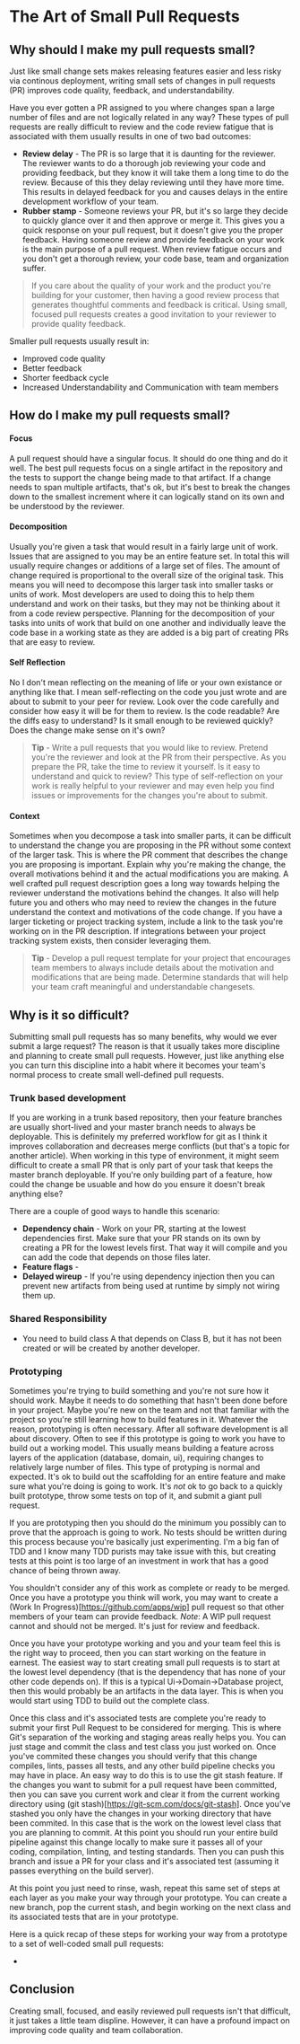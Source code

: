 # The Art of Small Pull Requests

## Why should I make my pull requests small?
Just like small change sets makes releasing features easier and less risky via continous deployment, writing small sets of changes in pull requests (PR) improves code quality, feedback, and understandability.  

Have you ever gotten a PR assigned to you where changes span a large number of files and are not logically related in any way?  These types of pull requests are really difficult to review and the code review fatigue that is associated with them usually results in one of two bad outcomes:

- **Review delay** - The PR is so large that it is daunting for the reviewer.  The reviewer wants to do a thorough job reviewing your code and providing feedback, but they know it will take them a long time to do the review.  Because of this they delay reviewing until they have more time.  This results in delayed feedback for you and causes delays in the entire development workflow of your team.
- **Rubber stamp** - Someone reviews your PR, but it's so large they decide to quickly glance over it and then approve or merge it.  This gives you a quick response on your pull request, but it doesn't give you the proper feedback.  Having someone review and provide feedback on your work is the main purpose of a pull request.  When review fatigue occurs and you don't get a thorough review, your code base, team and organization suffer.

> If you care about the quality of your work and the product you're building for your customer, then having a good review process that generates thoughtful comments and feedback is critical.  Using small, focused pull requests creates a good invitation to your reviewer to provide quality feedback.

Smaller pull requests usually result in:
- Improved code quality
- Better feedback
- Shorter feedback cycle
- Increased Understandability and Communication with team members 

## How do I make my pull requests small?
#### Focus
A pull request should have a singular focus.  It should do one thing and do it well.  The best pull requests focus on a single artifact in the repository and the tests to support the change being made to that artifact.  If a change needs to span multiple artifacts, that's ok, but it's best to break the changes down to the smallest increment where it can logically stand on its own and be understood by the reviewer.  

#### Decomposition
Usually you're given a task that would result in a fairly large unit of work.  Issues that are assigned to you may be an entire feature set.  In total this will usually require changes or additions of a large set of files.  The amount of change required is proportional to the overall size of the original task. This means you will need to decompose this larger task into smaller tasks or units of work.  Most developers are used to doing this to help them understand and work on their tasks, but they may not be thinking about it from a code review perspective.  Planning for the decomposition of your tasks into units of work that build on one another and individually leave the code base in a working state as they are added is a big part of creating PRs that are easy to review.

#### Self Reflection
No I don't mean reflecting on the meaning of life or your own existance or anything like that.  I mean self-reflecting on the code you just wrote and are about to submit to your peer for review.  Look over the code carefully and consider how easy it will be for them to review.  Is the code readable?  Are the diffs easy to understand?  Is it small enough to be reviewed quickly?  Does the change make sense on it's own?

> **Tip** - Write a pull requests that you would like to review.  Pretend you're the reviewer and look at the PR from their perspective.  As you prepare the PR, take the time to review it yourself.  Is it easy to understand and quick to review?  This type of self-reflection on your work is really helpful to your reviewer and may even help you find issues or improvements for the changes you're about to submit.

#### Context
Sometimes when you decompose a task into smaller parts, it can be difficult to understand the change you are proposing in the PR without some context of the larger task.  This is where the PR comment that describes the change you are proposing is important.  Explain why you're making the change, the overall motivations behind it and the actual modifications you are making.  A well crafted pull request description goes a long way towards helping the reviewer understand the motivations behind the changes.  It also will help future you and others who may need to review the changes in the future understand the context and motivations of the code change.  If you have a larger ticketing or project tracking system, include a link to the task you're working on in the PR description.  If integrations between your project tracking system exists, then consider leveraging them.

> **Tip** - Develop a pull request template for your project that encourages team members to always include details about the motivation and modifications that are being made.  Determine standards that will help your team craft meaningful and understandable changesets.

## Why is it so difficult?
Submitting small pull requests has so many benefits, why would we ever submit a large request?  The reason is that it usually takes more discipline and planning to create small pull requests. However, just like anything else you can turn this discipline into a habit where it becomes your team's normal process to create small well-defined pull requests.

### Trunk based development
If you are working in a trunk based repository, then your feature branches are usually short-lived and your master branch needs to always be deployable.   This is definitely my preferred workflow for git as I think it improves collaboration and decreases merge conflicts (but that's a topic for another article).  When working in this type of environment, it might seem difficult to create a small PR that is only part of your task that keeps the master branch deployable.  If you're only building part of a feature, how could the change be usuable and how do you ensure it doesn't break anything else?

There are a couple of good ways to handle this scenario:

- **Dependency chain** - Work on your PR, starting at the lowest dependencies first.  Make sure that your PR stands on its own by creating a PR for the lowest levels first.  That way it will compile and you can add the code that depends on those files later.
- **Feature flags** - 
- **Delayed wireup** - If you're using dependency injection then you can prevent new artifacts from being used at runtime by simply not wiring them up.

### Shared Responsibility
- You need to build class A that depends on Class B, but it has not been created or will be created by another developer.

### Prototyping 
Sometimes you're trying to build something and you're not sure how it should work.  Maybe it needs to do something that hasn't been done before in your project.  Maybe you're new on the team and not that familiar with the project so you're still learning how to build features in it.  Whatever the reason, prototyping is often necessary.  After all software development is all about discovery.  Often to see if this prototype is going to work you have to build out a working model.  This usually means building a feature across layers of the application (database, domain, ui), requiring changes to relatively large number of files.  This type of protyping is normal and expected.  It's ok to build out the scaffolding for an entire feature and make sure what you're doing is going to work.  It's *not* ok to go back to a quickly built prototype, throw some tests on top of it, and submit a giant pull request.

If you are prototyping then you should do the minimum you possibly can to prove that the approach is going to work.  No tests should be written during this process because you're basically just experimenting.  I'm a big fan of TDD and I know many TDD purists may take issue with this, but creating tests at this point is too large of an investment in work that has a good chance of being thrown away.  

You shouldn't consider any of this work as complete or ready to be merged.   Once you have a prototype you think will work, you may want to create a (Work In Progress)[https://github.com/apps/wip] pull request so that other members of your team can provide feedback.  *Note*: A WIP pull request cannot and should not be merged.  It's just for review and feedback.

Once you have your prototype working and you and your team feel this is the right way to proceed, then you can start working on the feature in earnest.  The easiest way to start creating small pull requests is to start at the lowest level dependency (that is the dependency that has none of your other code depends on).  If this is a typical Ui->Domain->Database project, then this would probably be an artifacts in the data layer.  This is when you would start using TDD to build out the complete class.

Once this class and it's associated tests are complete you're ready to submit your first Pull Request to be considered for merging.  This is where Git's separation of the working and staging areas really helps you.  You can just stage and commit the class and test class you just worked on.  Once you've commited these changes you should verify that this change compiles, lints, passes all tests, and any other build pipeline checks you may have in place.  An easy way to do this is to use the git stash feature.  If the changes you want to submit for a pull request have been committed, then you can save you current work and clear it from the current working directory using (git stash)[https://git-scm.com/docs/git-stash].  Once you've stashed you only have the changes in your working directory that have been commited.  In this case that is the work on the lowest level class that you are planning to commit.  At this point you should run your entire build pipeline against this change locally to make sure it passes all of your coding, compilation,  linting, and testing standards.  Then you can push this branch and issue a PR for your class and it's associated test (assuming it passes everything on the build server).  

At this point you just need to rinse, wash, repeat this same set of steps at each layer as you make your way through your prototype.  You can create a new branch, pop the current stash, and begin working on the next class and its associated tests that are in your prototype.  

Here is a quick recap of these steps for working your way from a prototype to a set of well-coded small pull requests:

- 

## Conclusion
Creating small, focused, and easily reviewed pull requests isn't that difficult, it just takes a little team displine.  However, it can have a profound impact on improving code quality and team collaboration.

